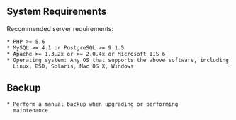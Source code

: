 System Requirements
-------------------
Recommended server requirements:

	* PHP >= 5.6
	* MySQL >= 4.1 or PostgreSQL >= 9.1.5
	* Apache >= 1.3.2x or >= 2.0.4x or Microsoft IIS 6
	* Operating system: Any OS that supports the above software, including
	  Linux, BSD, Solaris, Mac OS X, Windows
	  
	  
## Backup
    * Perform a manual backup when upgrading or performing
	  maintenance